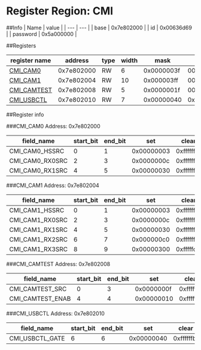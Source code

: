 # Register Region: CMI


##Info
| Name | value |
| --- | --- |
| base | 0x7e802000 |
| id | 0x00636d69 |
| password | 0x5a000000 |

##Registers

| register name | address | type | width | mask | reset |
| --- | --- | --- | --- | --- | --- |
| [CMI_CAM0](#cmi_cam0) | 0x7e802000 | RW | 6 | 0x0000003f | 0000000000 |
| [CMI_CAM1](#cmi_cam1) | 0x7e802004 | RW | 10 | 0x000003ff | 0000000000 |
| [CMI_CAMTEST](#cmi_camtest) | 0x7e802008 | RW | 5 | 0x0000001f | 0000000000 |
| [CMI_USBCTL](#cmi_usbctl) | 0x7e802010 | RW | 7 | 0x00000040 | 0x00000040 |

##Register info


###CMI_CAM0
 Address: 0x7e802000

| field_name | start_bit | end_bit | set | clear | reset |
| --- | --- | --- | --- | --- | --- |
| CMI_CAM0_HSSRC | 0 | 1 | 0x00000003 | 0xfffffffc | 0x0 |
| CMI_CAM0_RX0SRC | 2 | 3 | 0x0000000c | 0xfffffff3 | 0x0 |
| CMI_CAM0_RX1SRC | 4 | 5 | 0x00000030 | 0xffffffcf | 0x0 |

###CMI_CAM1
 Address: 0x7e802004

| field_name | start_bit | end_bit | set | clear | reset |
| --- | --- | --- | --- | --- | --- |
| CMI_CAM1_HSSRC | 0 | 1 | 0x00000003 | 0xfffffffc | 0x0 |
| CMI_CAM1_RX0SRC | 2 | 3 | 0x0000000c | 0xfffffff3 | 0x0 |
| CMI_CAM1_RX1SRC | 4 | 5 | 0x00000030 | 0xffffffcf | 0x0 |
| CMI_CAM1_RX2SRC | 6 | 7 | 0x000000c0 | 0xffffff3f | 0x0 |
| CMI_CAM1_RX3SRC | 8 | 9 | 0x00000300 | 0xfffffcff | 0x0 |

###CMI_CAMTEST
 Address: 0x7e802008

| field_name | start_bit | end_bit | set | clear | reset |
| --- | --- | --- | --- | --- | --- |
| CMI_CAMTEST_SRC | 0 | 3 | 0x0000000f | 0xfffffff0 | 0x0 |
| CMI_CAMTEST_ENAB | 4 | 4 | 0x00000010 | 0xffffffef | 0x0 |

###CMI_USBCTL
 Address: 0x7e802010

| field_name | start_bit | end_bit | set | clear | reset |
| --- | --- | --- | --- | --- | --- |
| CMI_USBCTL_GATE | 6 | 6 | 0x00000040 | 0xffffffbf | 0x1 |
